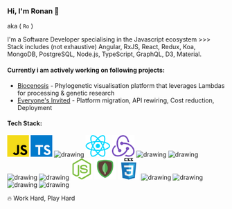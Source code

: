 ### Hi, I'm Ronan 👋
aka ( `Ro` )

I'm a Software Developer specialising in the Javascript ecosystem >>> Stack includes (not exhaustive) Angular, RxJS, React, Redux, Koa, MongoDB, PostgreSQL, Node.js, TypeScript, GraphQL, D3, Material.

#### Currently i am actively working on following projects:

* [Biocenosis]() - Phylogenetic visualisation platform that leverages Lambdas for processing & genetic research
* [Everyone's Invited](https://www.everyonesinvited.uk/) - Platform migration, API rewiring, Cost reduction, Deployment
<!-- Organisation focused on exposing rape culture through conversation, education and support. -->

#### Tech Stack:

<p>  
  <img src="https://github.com/geroalexander/geroalexander/blob/main/assets/JS.png?raw=true" alt="js" height="50"/>
  <img src="https://github.com/geroalexander/geroalexander/blob/main/assets/TS.png?raw=true" alt="ts" height="50"/>
  <img src="https://upload.wikimedia.org/wikipedia/commons/thumb/c/c3/Python-logo-notext.svg/768px-Python-logo-notext.svg.png" alt="drawing" height="50"/>
  <img src="https://raw.githubusercontent.com/smartin88/smartin88/55feb0e04b454f02d4658d0d8e80946dc187d302/logos_react.svg" alt="react" height="50"/>
  <img src="https://github.com/geroalexander/geroalexander/blob/main/assets/REDUX.png?raw=true" alt="drawing" height="50"/>
  <img src="https://angular.io/assets/images/logos/angular/angular.svg" alt="drawing" height="50"/>
  <img src="http://reactivex.io/assets/Rx_Logo_S.png" alt="drawing" height="50"/>
  <img src="https://camo.githubusercontent.com/5f54c0817521724a2deae8dedf0c280a589fd0aa9bffd7f19fa6254bb52e996a/68747470733a2f2f6e6573746a732e636f6d2f696d672f6c6f676f2d736d616c6c2e737667" alt="drawing" height="50"/>
  <img src="https://graphql.org/img/logo.svg" alt="drawing" height="50"/>
  <img src="https://github.com/geroalexander/geroalexander/blob/main/assets/NODE.png?raw=true" alt="drawing" height="50"/>
  <img src="https://github.com/geroalexander/geroalexander/blob/main/assets/MONGO.png?raw=true" alt="drawing" height="50"/>
  <img src="https://raw.githubusercontent.com/github/explore/80688e429a7d4ef2fca1e82350fe8e3517d3494d/topics/css/css.png" alt="drawing" height="50"/>
    <img src="https://camo.githubusercontent.com/a58aff546649c1980c93bd8a583fd1e3c5377fd905218f10df00e8184a357286/68747470733a2f2f69636f6e67722e616d2f64657669636f6e2f706f737467726573716c2d6f726967696e616c2d776f72646d61726b2e7376673f73697a653d31323826636f6c6f723d666666666666" alt="drawing" height="50"/>
    <img src="https://seeklogo.com/images/P/prisma-logo-3805665B69-seeklogo.com.png" alt="drawing" height="50"/>
    <img src="https://avatars.observableusercontent.com/avatar/c29cf4d85eece3bf402bbaffe1e260c6e5881a490c99c6a1e52a8a2f3f6fb10e?s=128" alt="drawing" height="50"/>
  <img src="https://upload.wikimedia.org/wikipedia/commons/thumb/8/8e/Nextjs-logo.svg/1200px-Nextjs-logo.svg.png" alt="drawing" height="50"/>


</p>



🔥 Work Hard, Play Hard
<!-- 💾 Currently Researching Dapps, BlockChain, PCI-DSS, (TLS) HSTS -->
<!-- 📫 Drop me a message at bouinronan@hotmail.com -->

<!--
**LDNCWRB/LDNCWRB** is a ✨ _special_ ✨ repository because its `README.md` (this file) appears on your GitHub profile.

Here are some ideas to get you started:

- 🔭 I’m currently working on ...
- 🌱 I’m currently learning ...
- 👯 I’m looking to collaborate on ...
- 🤔 I’m looking for help with ...
- 💬 Ask me about ...
- 📫 How to reach me: ...
- 😄 Pronouns: ...
- ⚡ Fun fact: ...
-->
